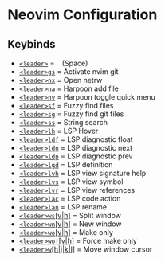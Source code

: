 # Neovim Configuration
## Keybinds
- [`<leader>`](lua/blubywaff/remap.lua) = ` ` (Space)
- [`<leader>gs`](after/plugin/fugitive.lua) = Activate nvim git
- [`<leader>nx`](lua/blubywaff/remap.lua) = Open netrw
- [`<leader>na`](after/plugin/harpoon.lua) = Harpoon add file
- [`<leader>nv`](after/plugin/harpoon.lua) = Harpoon toggle quick menu
- [`<leader>sf`](after/plugin/telescope.lua) = Fuzzy find files
- [`<leader>sg`](after/plugin/telescope.lua) = Fuzzy find git files
- [`<leader>ss`](after/plugin/telescope.lua) = String search
- [`<leader>lh`](after/plugin/lsp.lua) = LSP Hover
- [`<leader>ldf`](after/plugin/lsp.lua) = LSP diagnostic float
- [`<leader>ldn`](after/plugin/lsp.lua) = LSP diagnostic next
- [`<leader>ldp`](after/plugin/lsp.lua) = LSP diagnostic prev
- [`<leader>lgd`](after/plugin/lsp.lua) = LSP definition
- [`<leader>lvh`](after/plugin/lsp.lua) = LSP view signature help
- [`<leader>lvs`](after/plugin/lsp.lua) = LSP view symbol
- [`<leader>lvr`](after/plugin/lsp.lua) = LSP view references
- [`<leader>lac`](after/plugin/lsp.lua) = LSP code action
- [`<leader>lan`](after/plugin/lsp.lua) = LSP rename
- [`<leader>ws`[v|h]](lua/blubywaff/remap.lua) = Split window
- [`<leader>wn`[v|h]](lua/blubywaff/remap.lua) = New window
- [`<leader>wo`[v|h]](lua/blubywaff/remap.lua) = Make only
- [`<leader>wo!`[v|h]](lua/blubywaff/remap.lua) = Force make only
- [`<leader>w`[h|j|k|l]](lua/blubywaff/remap.lua) = Move window cursor


